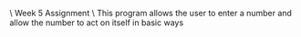 \\ Week 5 Assignment
\\ This program allows the user to enter a number and allow the number to act on itself in basic ways